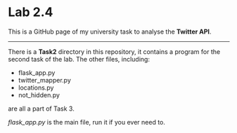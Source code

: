 # Lab 2.4

This is a GitHub page of my university task to analyse the **Twitter API**.

___

There is a **Task2** directory in this repository, it contains a program for the second task of the lab. The other files, including:
 - flask_app.py
 - twitter_mapper.py
 - locations.py
 - not_hidden.py

are all a part of Task 3.

*flask_app.py* is the main file, run it if you ever need to.
